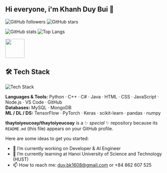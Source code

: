 ## Hi everyone, i'm Khanh Duy Bui 👋

![GitHub followers](https://img.shields.io/github/followers/thaytoiyeucoay?style=social)
![GitHub stars](https://img.shields.io/github/stars/thaytoiyeucoay?style=social)

![GitHub stats](https://github-readme-stats.vercel.app/api?username=thaytoiyeucoay&show_icons=true&theme=radical)
![Top Langs](https://github-readme-stats.vercel.app/api/top-langs/?username=thaytoiyeucoay&layout=compact&theme=radical)

<img src="https://media.giphy.com/media/hvRJCLFzcasrR4ia7z/giphy.gif" width="60"/>

## 🛠️ Tech Stack

![Tech Stack](https://skillicons.dev/icons?i=python,c++,cs,java,html,css,js,nodejs,vscode,github,mysql,mongodb,tensorflow,pytorch,keras,scikitlearn,pandas,numpy&theme=light&perline=15)

**Languages & Tools:** Python · C++ · C# · Java · HTML · CSS · JavaScript · Node.js · VS Code · GitHub  
**Databases:** MySQL · MongoDB  
**ML / DL / DS:** TensorFlow · PyTorch · Keras · scikit-learn · pandas · numpy



**thaytoiyeucoay/thaytoiyeucoay** is a ✨ _special_ ✨ repository because its `README.md` (this file) appears on your GitHub profile.

Here are some ideas to get you started:

- 🔭 I’m currently working on Developer & AI Engineer
- 🌱 I’m currently learning at Hanoi University of Science and Technology (HUST)
- 📫 How to reach me: duy.bk1608@gmail.com or +84 862 607 525


